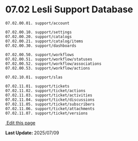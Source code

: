 
# 07.02 Lesli Support Database

```plaintext
07.02.00.01. support/account  

07.02.00.10. support/settings 
07.02.00.20. support/catalogs 
07.02.00.21. support/catalog/items
07.02.00.30. support/dashboards 

07.02.00.50. support/workflows
07.02.00.51. support/workflow/statuses
07.02.00.52. support/workflow/associations
07.02.00.53. support/workflow/actions

07.02.10.01. support/slas

07.02.11.01. support/tickets
07.02.11.02. support/ticket/actions 
07.02.11.03. support/ticket/activities 
07.02.11.04. support/ticket/discussions 
07.02.11.05. support/ticket/subscribers 
07.02.11.06. support/ticket/attachments 
07.02.11.07. support/ticket/versions
```

<section class="lesli-markdown-info">
    <p><a target="blank" href="https://github.com/LesliTech/LesliSupport/tree/master/docs/about/database.md"><i class="ri-external-link-fill"></i>&nbsp;Edit this page</a><p/>
    <p><b>Last Update: </b>2025/07/09</p>
</section>

<!-- This code was automatically generated -->
<!-- to update this docs please run rake docs:build -->

